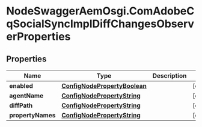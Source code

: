 # NodeSwaggerAemOsgi.ComAdobeCqSocialSyncImplDiffChangesObserverProperties

## Properties
Name | Type | Description | Notes
------------ | ------------- | ------------- | -------------
**enabled** | [**ConfigNodePropertyBoolean**](ConfigNodePropertyBoolean.md) |  | [optional] 
**agentName** | [**ConfigNodePropertyString**](ConfigNodePropertyString.md) |  | [optional] 
**diffPath** | [**ConfigNodePropertyString**](ConfigNodePropertyString.md) |  | [optional] 
**propertyNames** | [**ConfigNodePropertyString**](ConfigNodePropertyString.md) |  | [optional] 


